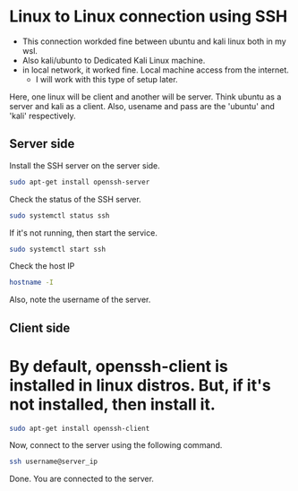 # Linux to Linux connection using SSH
- This connection workded fine between ubuntu and kali linux both in my wsl.
- Also kali/ubunto to Dedicated Kali Linux machine.
- in local network, it worked fine. Local machine access from the internet.
    - I will work with this type of setup later.


Here, one linux will be client and another will be server.
Think ubuntu as a server and kali as a client.
Also, usename and pass are the 'ubuntu' and 'kali' respectively.

## Server side
Install the SSH server on the server side.
```bash
sudo apt-get install openssh-server
```

Check the status of the SSH server.
```bash
sudo systemctl status ssh
```

If it's not running, then start the service.
```bash
sudo systemctl start ssh
```

Check the host IP
```bash
hostname -I
```
Also, note the username of the server.


## Client side
# By default, openssh-client is installed in linux distros. But, if it's not installed, then install it.
```bash
sudo apt-get install openssh-client
```

Now, connect to the server using the following command.
```bash
ssh username@server_ip
```

Done. You are connected to the server.

